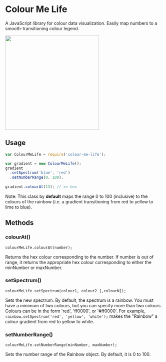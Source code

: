 # Colour Me Life

A JavaScript library for colour data visualization. Easily map numbers to a smooth-transitioning colour legend.

<img src="http://i.imgur.com/UmaCjBY.jpg" width=300>

## Usage

```javascript
var ColourMeLife = require('colour-me-life');

var gradient = new ColourMeLife();
gradient
  .setSpectrum('blue', 'red')
  .setNumberRange(0, 100);
  
gradient.colourAt(13); // => hex
```

Note: This class by **default** maps the range 0 to 100 (inclusive) to the colours of the rainbow (i.e. a gradient transitioning from red to yellow to lime to blue).

## Methods

### colourAt()

```
colourMeLife.colourAt(number);
```

Returns the hex colour corresponding to the number. If number is out of range, it returns the appropriate hex colour corresponding to either the minNumber or maxNumber.

### setSpectrum()

```
colourMeLife.setSpectrum(colour1, colour2 [,colourN]);
```

Sets the new spectrum. By default, the spectrum is a rainbow. You must have a minimum of two colours, but you can specify more than two colours. Colours can be in the form 'red', 'ff0000', or '#ff0000'. For example, `rainbow.setSpectrum('red', 'yellow', 'white');` makes the "Rainbow" a colour gradient from red to yellow to white.

### setNumberRange()

```
colourMeLife.setNumberRange(minNumber, maxNumber);
```

Sets the number range of the Rainbow object. By default, it is 0 to 100.
